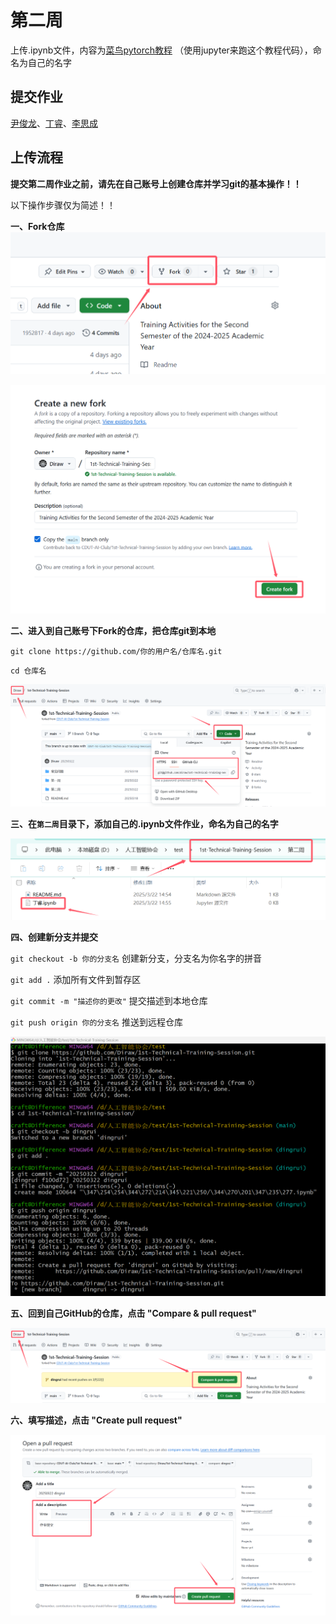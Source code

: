 # 第二周

上传.ipynb文件，内容为[菜鸟pytorch教程](https://www.runoob.com/pytorch/pytorch-tutorial.html) （使用jupyter来跑这个教程代码），命名为自己的名字

## 提交作业

[尹俊龙](./尹俊龙.ipynb)、[丁睿](./丁睿.ipynb)、[李思成](./李思成/)

## 上传流程

**提交第二周作业之前，请先在自己账号上创建仓库并学习git的基本操作！！**

以下操作步骤仅为简述！！

**一、Fork仓库**
![1](./img/1.png)

![2](./img/2.png)

**二、进入到自己账号下Fork的仓库，把仓库git到本地**

`git clone https://github.com/你的用户名/仓库名.git`

`cd 仓库名`

![3](./img/3.png)

**三、在`第二周`目录下，添加自己的.ipynb文件作业，命名为自己的名字**

![4](./img/4.png)

**四、创建新分支并提交**

`git checkout -b 你的分支名` 创建新分支，分支名为你名字的拼音

`git add .` 添加所有文件到暂存区

`git commit -m "描述你的更改"` 提交描述到本地仓库

`git push origin 你的分支名` 推送到远程仓库

![5](./img/5.png)

**五、回到自己GitHub的仓库，点击 "Compare & pull request"**

![6](./img/6.png)

**六、填写描述，点击 "Create pull request"**

![7](./img/7.png)
